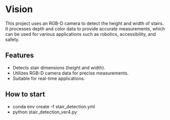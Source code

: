 # Vision
This project uses an RGB-D camera to detect the height and width of stairs. It processes depth and color data to provide accurate measurements, which can be used for various applications such as robotics, accessibility, and safety.

## Features
- Detects stair dimensions (height and width).
- Utilizes RGB-D camera data for precise measurements.
- Suitable for real-time applications.

## How to start
- conda env create -f stair_detection.yml
- python stair_detection_ver4.py

